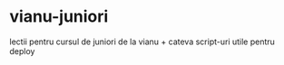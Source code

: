 # vianu-juniori
lectii pentru cursul de juniori de la vianu + cateva script-uri utile pentru deploy

